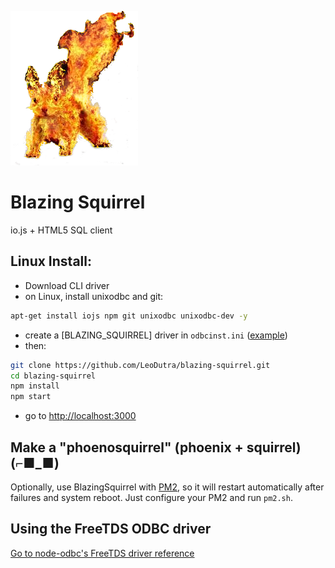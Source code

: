 ![blazing-squirrel](public/images/bs.png)
# Blazing Squirrel #
io.js + HTML5 SQL client

## Linux Install:
+ Download CLI driver
+ on Linux, install unixodbc and git:
```sh
apt-get install iojs npm git unixodbc unixodbc-dev -y
```
+ create a [BLAZING_SQUIRREL] driver in `odbcinst.ini` ([example](examples/linux/odbcinst.ini))
+ then:
```sh
git clone https://github.com/LeoDutra/blazing-squirrel.git
cd blazing-squirrel
npm install
npm start
```
+ go to [http://localhost:3000]()

## Make a "phoenosquirrel" (phoenix + squirrel) (⌐■_■)
Optionally, use BlazingSquirrel with [PM2](http://pm2.keymetrics.io/), so it will restart automatically after failures and system reboot.
Just configure your PM2 and run `pm2.sh`. 

## Using the FreeTDS ODBC driver
[Go to node-odbc's FreeTDS driver reference](https://github.com/wankdanker/node-odbc#using-the-freetds-odbc-driver)